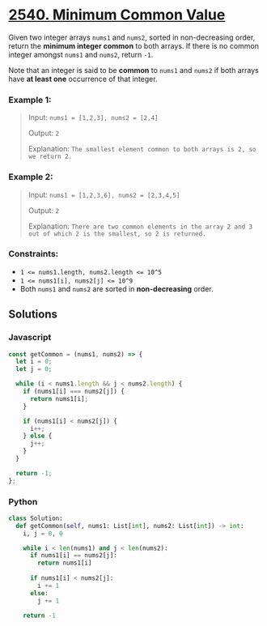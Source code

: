 # [2540. Minimum Common Value](https://leetcode.com/problems/minimum-common-value/description/)

Given two integer arrays `nums1` and `nums2`, sorted in non-decreasing order, return the **minimum integer common** to both arrays. If there is no common integer amongst `nums1` and `nums2`, return `-1`.

Note that an integer is said to be **common** to `nums1` and `nums2` if both arrays have **at least one** occurrence of that integer.

### Example 1:

> Input: `nums1 = [1,2,3], nums2 = [2,4]`
>
> Output: `2`
>
> Explanation: `The smallest element common to both arrays is 2, so we return 2.`

### Example 2:

> Input: `nums1 = [1,2,3,6], nums2 = [2,3,4,5]`
>
> Output: `2`
>
> Explanation: `There are two common elements in the array 2 and 3 out of which 2 is the smallest, so 2 is returned.`

### Constraints:

- `1 <= nums1.length, nums2.length <= 10^5`
- `1 <= nums1[i], nums2[j] <= 10^9`
- Both `nums1` and `nums2` are sorted in **non-decreasing** order.

## Solutions

### Javascript

```javascript
const getCommon = (nums1, nums2) => {
  let i = 0;
  let j = 0;

  while (i < nums1.length && j < nums2.length) {
    if (nums1[i] === nums2[j]) {
      return nums1[i];
    }

    if (nums1[i] < nums2[j]) {
      i++;
    } else {
      j++;
    }
  }

  return -1;
};
```

### Python

```python
class Solution:
  def getCommon(self, nums1: List[int], nums2: List[int]) -> int:
    i, j = 0, 0

    while i < len(nums1) and j < len(nums2):
      if nums1[i] == nums2[j]:
        return nums1[i]
      
      if nums1[i] < nums2[j]:
        i += 1
      else:
        j += 1

    return -1
```
